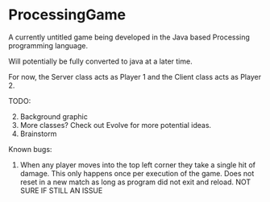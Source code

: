 # ProcessingGame

A currently untitled game being developed in the Java based Processing programming language.

Will potentially be fully converted to java at a later time.

For now, the Server class acts as Player 1 and the Client class acts as Player 2.

TODO:

2. Background graphic
3. More classes? Check out Evolve for more potential ideas.
4. Brainstorm

Known bugs:

1. When any player moves into the top left corner they take a single hit of damage. This only happens once per execution of the game. Does not reset in a new match as long as program did not exit and reload. NOT SURE IF STILL AN ISSUE
